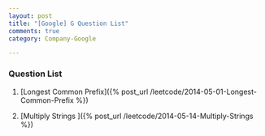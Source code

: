 ```yaml
---
layout: post
title: "[Google] G Question List"
comments: true
category: Company-Google

---
```


### Question List

1. [Longest Common Prefix]({% post_url /leetcode/2014-05-01-Longest-Common-Prefix %})

1. [Multiply Strings ]({% post_url /leetcode/2014-05-14-Multiply-Strings %})

